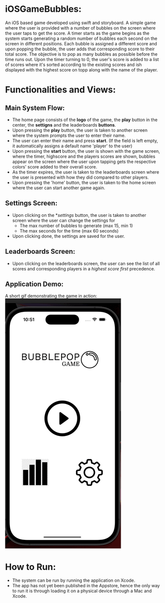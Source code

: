 # iOSGameBubbles:
 An iOS based game developed using swift and storyboard. A simple game where the user is provided with a number of bubbles on the screen where the user taps to get the score. A timer starts as the game begins as the system starts generating a random number of bubbles each second on the screen in different positions. Each bubble is assigned a different score and upon popping the bubble, the user adds that corresponding score to their total score. The objective is to pop as many bubbles as possible before the time runs out. Upon the timer turning to 0, the user's score is added to a list of scores where it's sorted according to the existing scores and ish displayed with the highest score on topp along with the name of the player. 
 
 # Functionalities and Views:
 
 ## Main System Flow:
 - The home page consists of the **logo** of the game, the **play** button in the center, the **settigns** and the leaderboards **buttons**.
 - Upon pressing the **play** button, the user is taken to another screen where the system prompts the user to enter their name.
 - The user can enter their name and press **start**. (If the field is left empty, it automatically assigns a default name 'player' to the user)
 - Upon pressing the **start** button, the user is shown with the game screen, where the timer, highscore and the players scores are shown, bubbles appear on the screen where the user upon tapping gets the respective colors' score added to their overall score. 
 - As the timer expires, the user is taken to the leaderboards screen where the user is presented with how they did compared to other players.
 - Upon pressing the 'home' button, the user is taken to the home screen where the user can start another game again.

 ## Settings Screen:
 - Upon clicking on the **settings* button, the user is taken to another screen where the user can change the settings for 
    - The max number of bubbles to generate (max 15, min 1)
    - The max seconds for the time (max 60 seconds)
 - Upon clicking done, the settings are saved for the user.

 ## Leaderboards Screen:
 - Upon clicking on the leaderboards screen, the user can see the list of all scores and corresponding players in a *highest score first* precedence.

 ## Application Demo:
 A short gif demonstrating the game in action: <br/>
 ![](bubbleGIF.gif)

# How to Run:
- The system can be run by running the application on Xcode. 
- The app has not yet been published in the Appstore,  hence the only way to run it is through loading it on a physical device through a Mac and Xcode.
